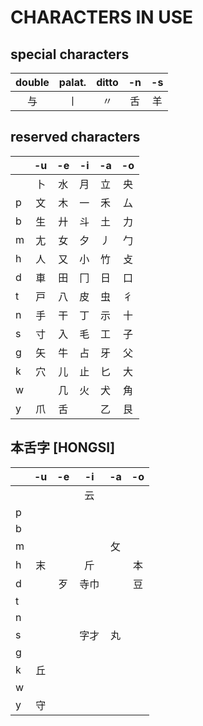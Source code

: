 # CHARACTERS IN USE

## special characters

| double | palat. | ditto  |   -n   |   -s   |
| :----: | :----: | :----: | :----: | :----: |
|   与   |   丨   |   〃   |   舌   |   羊   |

## reserved characters

|     |  -u  |  -e  |  -i  |  -a  |  -o  |
| :-- | :--: | :--: | :--: | :--: | :--: |
|     |  卜  |  水  |  月  |  立  |  央  |
|  p  |  文  |  木  |  一  |  ⽲  |  厶  |
|  b  |  生  |  廾  |  斗  |  土  |  ⼒  |
|  m  |  ⼪  |  女  |  夕  |  丿  |  勹  |
|  h  |  人  |  又  |  小  |  竹  |  攴  |
|  d  |  車  |  田  |  ⼌  |  日  |  口  |
|  t  |  戸  |  八  |  皮  |  虫  |  彳  |
|  n  |  手  |  干  |  丁  |  示  |  十  |
|  s  |  寸  |  入  |  毛  |  工  |  子  |
|  g  |  矢  |  牛  |  占  |  牙  |  父  |
|  k  |  穴  |  儿  |  止  |  匕  |  大  |
|  w  |  　  |  几  |  火  |  犬  |  ⾓  |
|  y  |  爪  |  ⾆  |  　  |  乙  |  艮  |

## 本舌字 [HONGSI]

|     |          -u          |          -e          |          -i          |          -a          |          -o          |
| :-- | :------------------: | :------------------: | :------------------: | :------------------: | :------------------: |
|     |                      |                      |         云           |                      |                      |
|  p  |                      |                      |                      |                      |                      |
|  b  |                      |                      |                      |                      |                      |
|  m  |                      |                      |                      |         攵           |                      |
|  h  |         末           |                      |         斤           |                      |         本           |
|  d  |                      |         歹           |         寺巾         |                      |         豆           |
|  t  |                      |                      |                      |                      |                      |
|  n  |                      |                      |                      |                      |                      |
|  s  |                      |                      |         字才         |         丸           |                      |
|  g  |                      |                      |                      |                      |                      |
|  k  |         丘           |                      |                      |                      |                      |
|  w  |                      |                      |                      |                      |                      |
|  y  |         守           |                      |                      |                      |                      |
